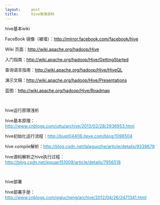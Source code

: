 ```yaml
---
layout:     post
title:      hive常用资料
---
```

<div id="article_content" class="article_content clearfix csdn-tracking-statistics" data-pid="blog" data-mod="popu_307" data-dsm="post">
								            <link rel="stylesheet" href="https://csdnimg.cn/release/phoenix/template/css/ck_htmledit_views-f76675cdea.css">
						<div class="htmledit_views" id="content_views">
                
<p>hive基本wiki</p>
<p>FaceBook 镜像（被墙）：<a href="http://mirror.facebook.com/facebook/hive" rel="nofollow" style="color:#000000;">http://mirror.facebook.com/facebook/hive</a></p>
<p>Wiki 页面：<a href="http://wiki.apache.org/hadoop/Hive" rel="nofollow" style="color:#000000;">http://wiki.apache.org/hadoop/Hive</a></p>
<p>入门指南：<a href="http://wiki.apache.org/hadoop/Hive/GettingStarted" rel="nofollow" style="color:#000000;">http://wiki.apache.org/hadoop/Hive/GettingStarted</a></p>
<p>查询语言指南：<a href="http://wiki.apache.org/hadoop/Hive/HiveQL" rel="nofollow" style="color:#000000;">http://wiki.apache.org/hadoop/Hive/HiveQL</a></p>
<p>演示文稿：<a href="http://wiki.apache.org/hadoop/Hive/Presentations" rel="nofollow" style="color:#000000;">http://wiki.apache.org/hadoop/Hive/Presentations</a></p>
<p>蓝图：<a href="http://wiki.apache.org/hadoop/Hive/Roadmap" rel="nofollow" style="color:#000000;">http://wiki.apache.org/hadoop/Hive/Roadmap</a></p>
<p> </p>
<p>hive运行原理浅析</p>
<p>hive基本原理：<a href="http://www.cnblogs.com/uttu/archive/2013/02/28/2936953.html" rel="nofollow" style="color:rgb(16,138,198);">http://www.cnblogs.com/uttu/archive/2013/02/28/2936953.html</a></p>
<p>hive初始化运行流程：<a href="http://bupt04406.iteye.com/blog/1096504" rel="nofollow" style="color:rgb(16,138,198);">http://bupt04406.iteye.com/blog/1096504</a></p>
<p>hive compile解析：<a href="http://blog.csdn.net/lalaguozhe/article/details/9339679" rel="nofollow" style="color:rgb(16,138,198);">http://blog.csdn.net/lalaguozhe/article/details/9339679</a></p>
<p>hive源码解析之hive执行过程：<a href="http://blog.csdn.net/lpxuan151009/article/details/7956518" rel="nofollow" style="color:rgb(16,138,198);">http://blog.csdn.net/lpxuan151009/article/details/7956518</a></p>
<p> </p>
<p>hive部署</p>
<p>hive部署手册：<a href="http://www.cnblogs.com/ggjucheng/archive/2012/04/26/2471341.html" rel="nofollow" style="color:rgb(16,138,198);">http://www.cnblogs.com/ggjucheng/archive/2012/04/26/2471341.html</a></p>
            </div>
                </div>